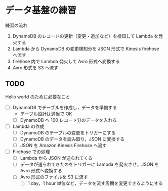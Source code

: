 # データ基盤の練習

練習の流れ

1. DynamoDB のレコードの更新（変更・追加など）を検知して Lambda を発火する
2. Lambda から DynamoDB の変更検知分を JSON 形式で Kinesis firehose へ流す
3. firehose 内で Lambda 発火して Avro 形式へ変換する
4. Avro 形式を S3 へ流す

## TODO

Hello world のために必要なこと

- [ ] DynamoDB でテーブルを作成し，データを準備する
  - テーブル設計は適当で OK
  - [ ] DynamoDB へ 100 レコード分のデータを入れる
- [ ] Lambda の作成
  - [ ] DynamoDB のテーブルの変更をトリガーにする
  - [ ] DynamoDB のデータを読み取り，JSON に変換する
  - [ ] JSON を Amazon Kinesis Firehose へ流す
- [ ] Firehose での処理
  - [ ] Lambda から JSON が送られてくる
  - [ ] データが送られてきたのをトリガーに Lambda を発火させ，JSON を Avro 形式へ変換する
  - [ ] Avro 形式のファイルを S3 に流す
    - [ ] 1 day，1 hour 単位など，データを流す周期を変更できるようにする
